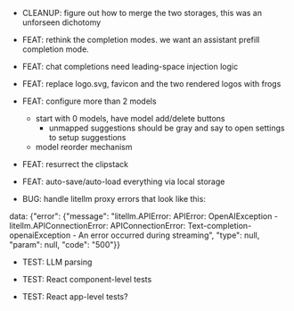 - CLEANUP: figure out how to merge the two storages, this was an unforseen dichotomy

- FEAT: rethink the completion modes. we want an assistant prefill completion mode.

- FEAT: chat completions need leading-space injection logic

- FEAT: replace logo.svg, favicon and the two rendered logos with frogs

- FEAT: configure more than 2 models
    - start with 0 models, have model add/delete buttons
      - unmapped suggestions should be gray and say to open settings to setup suggestions
    - model reorder mechanism

- FEAT: resurrect the clipstack

- FEAT: auto-save/auto-load everything via local storage

- BUG: handle litellm proxy errors that look like this:

data: {"error": {"message": "litellm.APIError: APIError: OpenAIException - litellm.APIConnectionError: APIConnectionError: Text-completion-openaiException - An error occurred during streaming", "type": null, "param": null, "code": "500"}}

- TEST: LLM parsing

- TEST: React component-level tests

- TEST: React app-level tests?